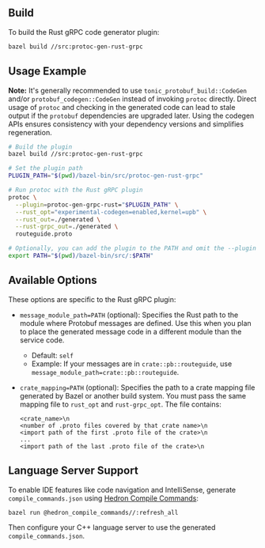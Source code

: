 ## Build

To build the Rust gRPC code generator plugin:

```sh
bazel build //src:protoc-gen-rust-grpc
```


## Usage Example

**Note:** It's generally recommended to use `tonic_protobuf_build::CodeGen`
and/or `protobuf_codegen::CodeGen` instead of invoking `protoc` directly. Direct
usage of `protoc` and checking in the generated code can lead to stale output if
the `protobuf` dependencies are upgraded later. Using the codegen APIs ensures
consistency with your dependency versions and simplifies regeneration.

```sh
# Build the plugin
bazel build //src:protoc-gen-rust-grpc

# Set the plugin path
PLUGIN_PATH="$(pwd)/bazel-bin/src/protoc-gen-rust-grpc"

# Run protoc with the Rust gRPC plugin
protoc \
  --plugin=protoc-gen-grpc-rust="$PLUGIN_PATH" \
  --rust_opt="experimental-codegen=enabled,kernel=upb" \
  --rust_out=./generated \
  --rust-grpc_out=./generated \
  routeguide.proto

# Optionally, you can add the plugin to the PATH and omit the --plugin flag.
export PATH="$(pwd)/bazel-bin/src/:$PATH"
```

## Available Options

These options are specific to the Rust gRPC plugin:

* `message_module_path=PATH` (optional): Specifies the Rust path to the module 
where Protobuf messages are defined. Use this when you plan to place the
generated message code in a different module than the service code.

  * Default: `self`
  * Example: If your messages are in `crate::pb::routeguide`, use 
  `message_module_path=crate::pb::routeguide`.
* `crate_mapping=PATH` (optional): Specifies the path to a crate mapping file
  generated by Bazel or another build system. You must pass the same mapping
  file to `rust_opt` and `rust-grpc_opt`. The file contains:
    ```
    <crate_name>\n
    <number of .proto files covered by that crate name>\n
    <import path of the first .proto file of the crate>\n
    ...
    <import path of the last .proto file of the crate>\n
    ```


## Language Server Support

To enable IDE features like code navigation and IntelliSense, generate 
`compile_commands.json` using [Hedron Compile Commands](https://github.com/hedronvision/bazel-compile-commands-extractor):

```sh
bazel run @hedron_compile_commands//:refresh_all
```

Then configure your C++ language server to use the generated 
`compile_commands.json`.
